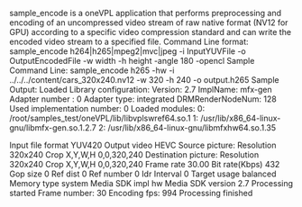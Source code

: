 sample_encode is a oneVPL application that performs preprocessing and encoding of an uncompressed video stream of raw native format (NV12 for GPU) according to a specific video compression standard and can write the encoded video stream to a specified file. 
Command Line format:
sample_encode h264|h265|mpeg2|mvc|jpeg -i InputYUVFile -o OutputEncodedFile -w width -h height -angle 180 -opencl
Sample Command Line:
sample_encode h265 -hw -i ../../../content/cars_320x240.nv12 -w 320 -h 240 -o output.h265
Sample Output:
Loaded Library configuration:
    Version: 2.7
    ImplName: mfx-gen
    Adapter number : 0
    Adapter type: integrated
    DRMRenderNodeNum: 128
Used implementation number: 0
Loaded modules:
   0: /root/samples_test/oneVPL/lib/libvplswref64.so.1
   1: /usr/lib/x86_64-linux-gnu/libmfx-gen.so.1.2.7
   2: /usr/lib/x86_64-linux-gnu/libmfxhw64.so.1.35

Input file format       YUV420
Output video            HEVC
Source picture:
        Resolution      320x240
        Crop X,Y,W,H    0,0,320,240
Destination picture:
        Resolution      320x240
        Crop X,Y,W,H    0,0,320,240
Frame rate      30.00
Bit rate(Kbps)  432
Gop size        0
Ref dist        0
Ref number      0
Idr Interval    0
Target usage    balanced
Memory type     system
Media SDK impl          hw
Media SDK version       2.7
Processing started
Frame number: 30
Encoding fps: 994
Processing finished

